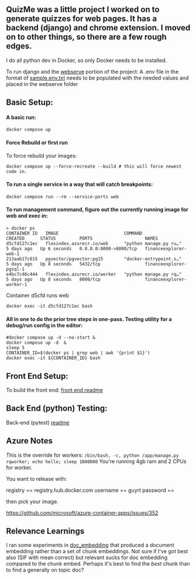 
## QuizMe was a little project I worked on to generate quizzes for web pages. It has a backend (django) and chrome extension. I moved on to other things, so there are a few rough edges.


I do all python dev in Docker, so only Docker needs to be installed.

To run django and the [webserve](./webserve) portion of the project:
A .env file in the format of [sample.env.txt](./webserve/sample.env.txt) needs to be populated with the needed values and placed in the webserve folder

## Basic Setup: 
#### A basic run:
```shell
docker compose up
```
#### Force Rebuild or first run
To force rebuild your images:
```shell
docker compose up --force-recreate --build # this will force newest code in.
```

#### To run a single service in a way that will catch breakpoints:
```shell
docker compose run --rm --service-ports web
```

#### To run management command, figure out the currently running image for web and exec in:
```shell
> docker ps
CONTAINER ID   IMAGE                         COMMAND                  CREATED      STATUS         PORTS                    NAMES
d5cfd127c1ec   flexindex.azurecr.io/web      "python manage.py ru…"   5 days ago   Up 6 seconds   0.0.0.0:8000->8000/tcp   financeexplorer-web-1
213aab17c615   pgvector/pgvector:pg15        "docker-entrypoint.s…"   5 days ago   Up 8 seconds   5432/tcp                 financeexplorer-pgsql-1
e4bc7c46c444   flexindex.azurecr.io/worker   "python manage.py rq…"   5 days ago   Up 8 seconds   8000/tcp                 financeexplorer-worker-1
```
Container d5cfd runs web
```shell
docker exec -it d5cfd127c1ec bash
```
#### All in one to do the prior tree steps in one-pass. Testing utility for a debug/run config in the editor:
```shell
#docker compose up -d --no-start &
docker compose up -d  &
sleep 5 
CONTAINER_ID=$(docker ps | grep web | awk '{print $1}')
docker exec -it ${CONTAINER_ID} bash

```

## Front End Setup: 
To build the front end: [front end readme](./browser_extension/README.md)

## Back End (python) Testing:
Back-end (pytest) [readme](./test/README.md)


## Azure Notes
This is the override for workers: `/bin/bash, -c, python /app/manage.py rqworker; echo hello; sleep 1000000`
You're running 4gb ram and 2 CPUs for worker.

You want to release with:

registry == registry.hub.docker.com
username == guyrt
password == 

then pick your image.

https://github.com/microsoft/azure-container-apps/issues/352

## Relevance Learnings
I ran some experiments in [doc_embedding](./webserve/parser_utils/webutils/doc_embedding.py) that produced a document embedding rather than a set of chunk embeddings. Not sure if I've got best also (SIF with mean correct) but relevant sucks for doc embedding compared to the chunk embed. Perhaps it's best to find the *best* chunk than to find a generally on topic doc?
